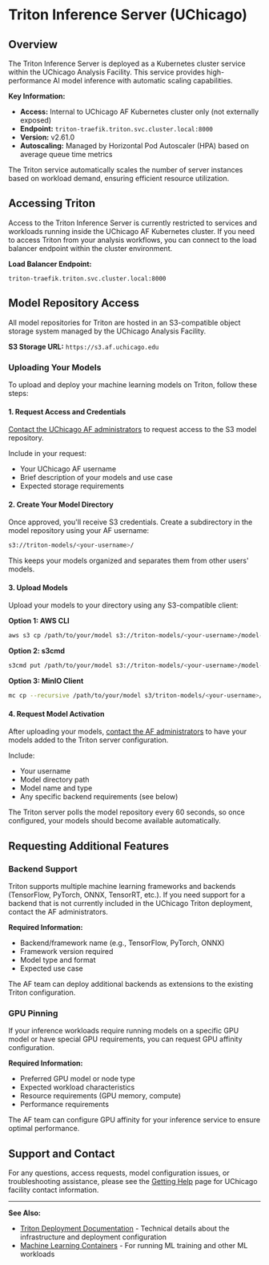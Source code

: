 # Triton Inference Server (UChicago)

## Overview

The Triton Inference Server is deployed as a Kubernetes cluster service within the UChicago Analysis Facility. This service provides high-performance AI model inference with automatic scaling capabilities.

**Key Information:**

- **Access:** Internal to UChicago AF Kubernetes cluster only (not externally exposed)
- **Endpoint:** `triton-traefik.triton.svc.cluster.local:8000`
- **Version:** v2.61.0
- **Autoscaling:** Managed by Horizontal Pod Autoscaler (HPA) based on average queue time metrics

The Triton service automatically scales the number of server instances based on workload demand, ensuring efficient resource utilization.

## Accessing Triton

Access to the Triton Inference Server is currently restricted to services and workloads running inside the UChicago AF Kubernetes cluster. If you need to access Triton from your analysis workflows, you can connect to the load balancer endpoint within the cluster environment.

**Load Balancer Endpoint:**

```
triton-traefik.triton.svc.cluster.local:8000
```

## Model Repository Access

All model repositories for Triton are hosted in an S3-compatible object storage system managed by the UChicago Analysis Facility.

**S3 Storage URL:** `https://s3.af.uchicago.edu`

### Uploading Your Models

To upload and deploy your machine learning models on Triton, follow these steps:

#### 1. Request Access and Credentials

[Contact the UChicago AF administrators](../getting_help.md#facility-specific-support)
to request access to the S3 model repository.

Include in your request:
- Your UChicago AF username
- Brief description of your models and use case
- Expected storage requirements

#### 2. Create Your Model Directory

Once approved, you'll receive S3 credentials. Create a subdirectory in the model repository using your AF username:

```bash
s3://triton-models/<your-username>/
```

This keeps your models organized and separates them from other users' models.

#### 3. Upload Models

Upload your models to your directory using any S3-compatible client:

**Option 1: AWS CLI**
```bash
aws s3 cp /path/to/your/model s3://triton-models/<your-username>/model-name/ --recursive
```

**Option 2: s3cmd**
```bash
s3cmd put /path/to/your/model s3://triton-models/<your-username>/model-name/ --recursive
```

**Option 3: MinIO Client**
```bash
mc cp --recursive /path/to/your/model s3/triton-models/<your-username>/model-name/
```

#### 4. Request Model Activation

After uploading your models, [contact the AF administrators](../getting_help.md#facility-specific-support)
to have your models added to the Triton server configuration.

Include:
- Your username
- Model directory path
- Model name and type
- Any specific backend requirements (see below)

The Triton server polls the model repository every 60 seconds, so once configured, your models should become available automatically.

## Requesting Additional Features

### Backend Support

Triton supports multiple machine learning frameworks and backends (TensorFlow, PyTorch, ONNX, TensorRT, etc.). If you need support for a backend that is not currently included in the UChicago Triton deployment, contact the AF administrators.

**Required Information:**
- Backend/framework name (e.g., TensorFlow, PyTorch, ONNX)
- Framework version required
- Model type and format
- Expected use case

The AF team can deploy additional backends as extensions to the existing Triton configuration.

### GPU Pinning

If your inference workloads require running models on a specific GPU model or have special GPU requirements, you can request GPU affinity configuration.

**Required Information:**
- Preferred GPU model or node type
- Expected workload characteristics
- Resource requirements (GPU memory, compute)
- Performance requirements

The AF team can configure GPU affinity for your inference service to ensure optimal performance.

## Support and Contact

For any questions, access requests, model configuration issues, or troubleshooting assistance,
please see the [Getting Help](../getting_help.md) page for UChicago facility contact information.

---

**See Also:**

- [Triton Deployment Documentation](triton_deployment.md) - Technical details about the infrastructure and deployment configuration
- [Machine Learning Containers](../containers/ml/info.md) - For running ML training and other ML workloads
